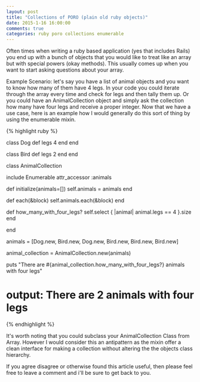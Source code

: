 ```yaml
---
layout: post
title: "Collections of PORO (plain old ruby objects)"
date: 2015-1-16 16:00:00
comments: true
categories: ruby poro collections enumerable
---
```


Often times when writing a ruby based application (yes that includes Rails) you end up with a bunch of objects that you would like to treat like an array but with special powers (okay methods).  This usually comes up when you want to start asking questions about your array.  

Example Scenario: let's say you have a list of animal objects and you want to know how many of them have 4 legs.  In your code you could iterate through the array every time and check for legs and then tally them up.  Or you could have an AnimalCollection object and simply ask the collection how many have four legs and receive a proper integer.  Now that we have a use case, here is an example how I would generally do this sort of thing by using the enumerable mixin.

{% highlight ruby %}

class Dog
  def legs
    4
  end
end

class Bird
  def legs
    2
  end
end

class AnimalCollection

  include Enumerable
  attr_accessor :animals

  def initialize(animals=[])
    self.animals = animals 
  end

  def each(&block)
    self.animals.each(&block)
  end

  def how_many_with_four_legs?
    self.select { |animal| animal.legs == 4 }.size
  end

end

animals = [Dog.new, Bird.new, Dog.new, Bird.new, Bird.new, Bird.new]

animal_collection = AnimalCollection.new(animals)

puts "There are #{animal_collection.how_many_with_four_legs?} animals with four legs"

# output: There are 2 animals with four legs

{% endhighlight %}

It's worth noting that you could subclass your AnimalCollection Class from Array.  However I would consider this an antipattern as the mixin offer a clean interface for making a collection without altering the the objects class hierarchy. 

If you agree disagree or otherwise found this article useful, then please feel free to leave a comment and i'll be sure to get back to you.


